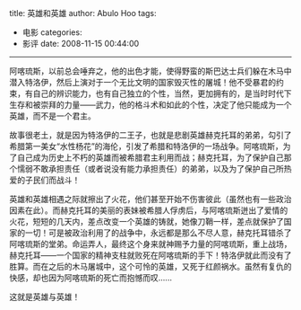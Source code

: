 title: 英雄和英雄
author: Abulo Hoo
tags:
  - 电影
categories:
  - 影评
date: 2008-11-15 00:44:00
---
阿喀琉斯，以前总会唾弃之，他的出色才能，使得野蛮的斯巴达士兵们躲在木马中潜入特洛伊，然后上演对于一个无比文明的国家毁灭性的屠城！他不受暴君的约束，有自己的辨识能力，也有自己独立的个性，当然，更加拥有的，是当时时代下生存和被崇拜的力量——武力，他的格斗术和如此的个性，决定了他只能成为一个英雄，而不是一个君主。 ­

故事很老土，就是因为特洛伊的二王子，也就是悲剧英雄赫克托耳的弟弟，勾引了希腊第一美女“水性杨花”的海伦，引发了希腊和特洛伊的一场战争。阿喀琉斯，为了自己成为历史上不朽的英雄而被希腊君主利用而战；赫克托耳，为了保护自己那个懦弱不敢承担责任（或者说没有能力承担责任）的弟弟，以及为了保护自己所热爱的子民们而战斗！ ­

英雄和英雄相遇之际就擦出了火花，他们甚至开始不伤害彼此（虽然也有一些政治因素在此）。而赫克托耳的美丽的表妹被希腊人俘虏后，与阿喀琉斯迸出了爱情的火花，短短的几天内，差点改变一个英雄的铸就，她像刀鞘一样，差点就保护了国家的一切！可是被政治利用了的战争中，永远都是那么不尽人意，赫克托耳错杀了阿喀琉斯的堂弟。命运弄人，最终这个身来就神赐予力量的阿喀琉斯，重上战场，赫克托耳——一个国家的精神支柱就败死在阿喀琉斯的手下！特洛伊就此而没有了胜算。而在之后的木马屠城中，这个可怜的英雄，又死于红颜祸水。虽然有复仇的快感，却也因为阿喀琉斯的死亡而抱憾而叹...... ­

这就是英雄与英雄！ ­